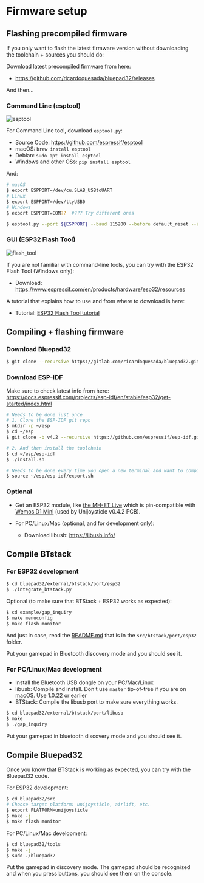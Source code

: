 # Firmware setup

## Flashing precompiled firmware

If you only want to flash the latest firmware version without downloading the toolchain + sources you should do:

Download latest precompiled firmware from here:

- https://github.com/ricardoquesada/bluepad32/releases

And then...

### Command Line (esptool)

![esptool](https://lh3.googleusercontent.com/UfYRw0D2m6DUy337fskfNYP6FA3oj_AgATe6QU3y5OvGe14DaI5amCb-rhmGliSepoFYmhvX-u5uzq5N0wChP0lr0eSOrY4YMLB__UBZ8tY8ASbw5DgI6dUX-oEt2ZpWHPLpnBdxryA=-no)

For Command Line tool, download `esptool.py`:

- Source Code: https://github.com/espressif/esptool
- macOS: `brew install esptool`
- Debian: `sudo apt install esptool`
- Windows and other OSs: `pip install esptool`

And:

```sh
# macOS
$ export ESPPORT=/dev/cu.SLAB_USBtoUART
# Linux
$ export ESPPORT=/dev/ttyUSB0
# Windows
$ export ESPPORT=COM??  #??? Try different ones

$ esptool.py --port ${ESPPORT} --baud 115200 --before default_reset --after hard_reset write_flash 0x0000 bluepad32-unijoysticle-full.bin
```

### GUI (ESP32 Flash Tool)

![flash_tool](https://lh3.googleusercontent.com/pw/ACtC-3c6KvmSei83mYKogxIadcq7tWamg41jsNk7pqJOpjnPhNoeN3uYjehB94wAja72mIDRNrhrWIqG0Sle1gxZHr0gANCSJyDFUcSfXMdoetUTynure2UrjRv7WkZEYnj0nqpiYJ54mwj85jDLkFrnD4jd-g=-no)

If you are not familiar with command-line tools, you can try with the ESP32 Flash Tool (Windows only):

- Download: https://www.espressif.com/en/products/hardware/esp32/resources

A tutorial that explains how to use and from where to download is here:

- Tutorial: [ESP32 Flash Tool tutorial](http://iot-bits.com/esp32/esp32-flash-download-tool-tutorial/)

## Compiling + flashing firmware

### Download Bluepad32

```sh
$ git clone --recursive https://gitlab.com/ricardoquesada/bluepad32.git
```

### Download ESP-IDF

Make sure to check latest info from here: https://docs.espressif.com/projects/esp-idf/en/stable/esp32/get-started/index.html

```sh
# Needs to be done just once
# 1. Clone the ESP-IDF git repo
$ mkdir -p ~/esp
$ cd ~/esp
$ git clone -b v4.2 --recursive https://github.com/espressif/esp-idf.git

# 2. And then install the toolchain
$ cd ~/esp/esp-idf
$ ./install.sh
```

```sh
# Needs to be done every time you open a new terminal and want to compile Bluepad32
$ source ~/esp/esp-idf/export.sh
```

### Optional

- Get an ESP32 module, like [the MH-ET Live][1] which is pin-compatible with [Wemos D1 Mini][2] (used by Unijoysticle v0.4.2 PCB).

- For PC/Linux/Mac (optional, and for development only):
  - Download libusb: https://libusb.info/

## Compile BTstack

### For ESP32 development

```sh
$ cd bluepad32/external/btstack/port/esp32
$ ./integrate_btstack.py
```

Optional (to make sure that BTStack + ESP32 works as expected):

```sh
$ cd example/gap_inquiry
$ make menuconfig
$ make flash monitor
```

And just in case, read the [README.md][3] that is in the `src/btstack/port/esp32` folder.

Put your gamepad in Bluetooth discovery mode and you should see it.

### For PC/Linux/Mac development

- Install the Bluetooth USB dongle on your PC/Mac/Linux
- libusb: Compile and install. Don't use `master` tip-of-tree if you are on macOS. Use 1.0.22 or earlier
- BTStack: Compile the libusb port to make sure everything works.

```sh
$ cd bluepad32/external/btstack/port/libusb
$ make
$ ./gap_inquiry
```

Put your gamepad in bluetooth discovery mode and you should see it.

## Compile Bluepad32

Once you know that BTStack is working as expected, you can try with the
Bluepad32 code.

For ESP32 development:

```sh
$ cd bluepad32/src
# Choose target platform: unijoysticle, airlift, etc.
$ export PLATFORM=unijoysticle
$ make -j
$ make flash monitor
```

For PC/Linux/Mac development:

```sh
$ cd bluepad32/tools
$ make -j
$ sudo ./bluepad32
```

Put the gamepad in discovery mode. The gamepad should be recognized and when you press buttons, you should see them on the console.

[1]: https://www.aliexpress.com/item/MH-ET-LIVE-ESP32-MINI-KIT-WiFi-Bluetooth-Internet-of-Things-development-board-based-ESP8266-Fully/32819107932.html
[2]: https://wiki.wemos.cc/products:d1:d1_mini
[3]: https://github.com/bluekitchen/btstack/blob/master/port/esp32/README.md
